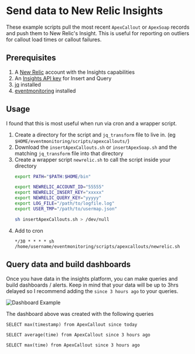 # Send data to New Relic Insights

These example scripts pull the most recent `ApexCallout` or `ApexSoap` records and push them to New Relic's Insight.  This is useful for reporting on outliers for callout load times or callout failures.

## Prerequisites
1.  A [New Relic](https://newrelic.com) account with the Insights capabilities
2.  An [Insights API key](https://docs.newrelic.com/docs/insights/insights-data-sources/custom-data/insert-custom-events-insights-api#register) for Insert and Query
3.  [jq](https://stedolan.github.io/jq/download/) installed
4.  [eventmonitoring](https://www.npmjs.com/package/sfdc-eventmonitoring) installed

## Usage
I found that this is most useful when run via cron and a wrapper script.

1.  Create a directory for the script and `jq_transform` file to live in.  (eg `$HOME/eventmonitoring/scripts/apexcallouts/`)
2.  Download the `insertApexCallouts.sh` or `insertApexSoap.sh` and the matching `jq_transform` file into that directory
3.  Create a wrapper script `newrelic.sh` to call the script inside your directory
    ```bash
    export PATH="$PATH:$HOME/bin"

    export NEWRELIC_ACCOUNT_ID="55555"
    export NEWRELIC_INSERT_KEY="xxxxx"
    export NEWRELIC_QUERY_KEY="yyyyy"
    export LOG_FILE="/path/to/logfile.log"
    export USER_TMP="/path/to/usermap.json"

    sh insertApexCallouts.sh > /dev/null
    ```
4.  Add to cron
    ```text
    */30 * * * * sh /home/username/eventmonitoring/scripts/apexcallouts/newrelic.sh
    ```

## Query data and build dashboards
Once you have data in the insights platform, you can make queries and build dashboards / alerts.  Keep in mind that your data will be up to 3hrs delayed so I recommend adding the `since 3 hours ago` to your queries.

![Dashboard Example](https://raw.githubusercontent.com/pcon/sfdc-eventMonitoring/master/examples/newrelic/dashboard.png)

The dashboard above was created with the following queries

```text
SELECT max(timestamp) from ApexCallout since today
```

```text
SELECT average(time) from ApexCallout since 3 hours ago
```

```text
SELECT max(time) from ApexCallout since 3 hours ago
```